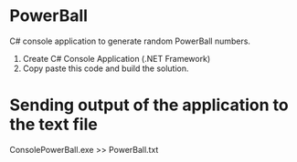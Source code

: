 # PowerBall
C# console application to generate random PowerBall numbers.

1) Create C# Console Application (.NET Framework)
2) Copy paste this code and build the solution.

# Sending output of the application to the text file
ConsolePowerBall.exe >> PowerBall.txt
